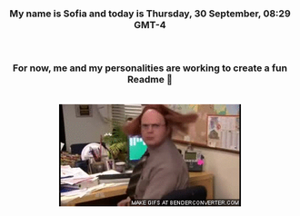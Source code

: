 


<div align="center">
<h3 >My name is Sofia and today is Thursday, 30 September, 08:29 GMT-4</h3><br>
<h3 >For now, me and my personalities are working to create a fun Readme 👋
</h3><br>
<img src='img/dwight.gif' alt='working...'/>
</div>
